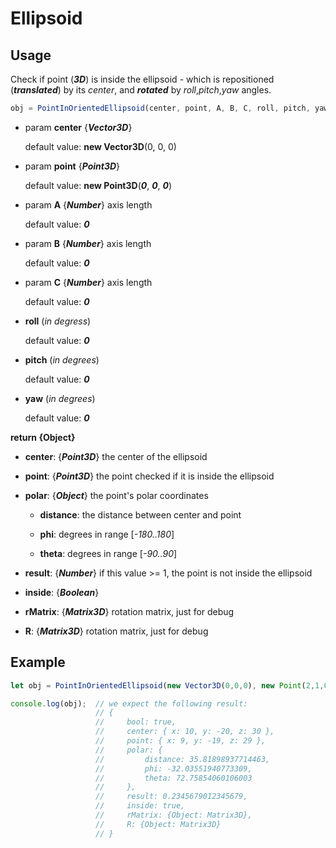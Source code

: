 # Ellipsoid
## Usage
Check if point (***3D***) is inside the ellipsoid - which is repositioned (***translated***) by its *center*, and ***rotated*** by *roll*,*pitch*,*yaw* angles.
```javascript
obj = PointInOrientedEllipsoid(center, point, A, B, C, roll, pitch, yaw)
```
- param **center** {***Vector3D***}

  default value: **new Vector3D**(0, 0, 0)

- param **point** {***Point3D***}

  default value: **new Point3D**(***0***, ***0***, ***0***)

- param **A** {***Number***} axis length

  default value: ***0***

- param **B** {***Number***} axis length

  default value: ***0***

- param **C** {***Number***} axis length

  default value: ***0***

- **roll** (*in degress*)

  default value: ***0***

- **pitch** (*in degrees*)

  default value: ***0***

- **yaw** (*in degrees*)

  default value: ***0***

**return {Object}**

- **center**: {***Point3D***} the center of the ellipsoid

- **point**: {***Point3D***} the point checked if it is inside the ellipsoid

- **polar**: {***Object***} the point's polar coordinates

  - **distance**: the distance between center and point
  
  - **phi**: degrees in range [*-180..180*]
  
  - **theta**: degrees in range [*-90..90*]

- **result**: {***Number***} if this value >= 1, the point is not inside the ellipsoid

- **inside**: {***Boolean***}

- **rMatrix**: {***Matrix3D***} rotation matrix, just for debug

- **R**: {***Matrix3D***} rotation matrix, just for debug

## Example

```javascript
let obj = PointInOrientedEllipsoid(new Vector3D(0,0,0), new Point(2,1,0), 4, 2, 2, 0, 0, 0);

console.log(obj);  // we expect the following result:
                   // {
                   //     bool: true,
                   //     center: { x: 10, y: -20, z: 30 },
                   //     point: { x: 9, y: -19, z: 29 },
                   //     polar: {
                   //         distance: 35.81898937714463,
                   //         phi: -32.03551940773309, 
                   //         theta: 72.75854060106003 
                   //     },
                   //     result: 0.2345679012345679,
                   //     inside: true,
                   //     rMatrix: {Object: Matrix3D},
                   //     R: {Object: Matrix3D}
                   // }

```

